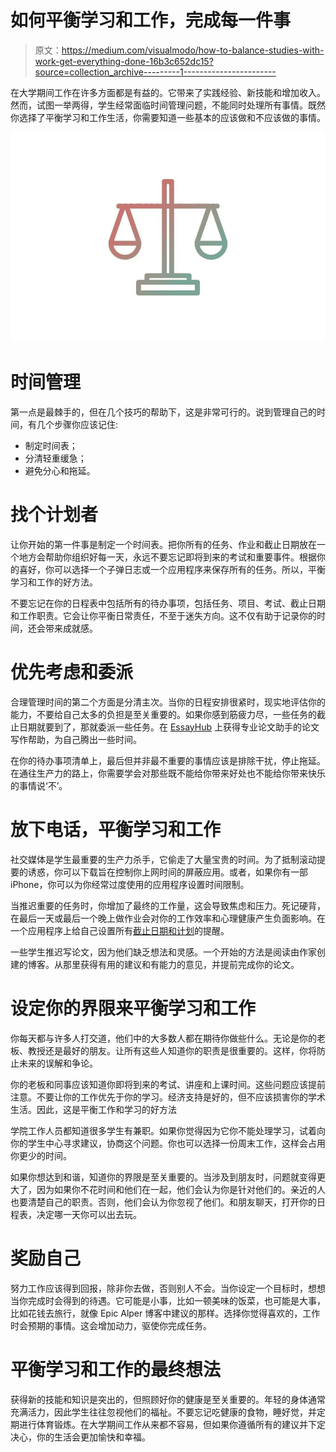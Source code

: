 # 如何平衡学习和工作，完成每一件事

> 原文：<https://medium.com/visualmodo/how-to-balance-studies-with-work-get-everything-done-16b3c652dc15?source=collection_archive---------1----------------------->

在大学期间工作在许多方面都是有益的。它带来了实践经验、新技能和增加收入。然而，试图一举两得，学生经常面临时间管理问题，不能同时处理所有事情。既然你选择了平衡学习和工作生活，你需要知道一些基本的应该做和不应该做的事情。

![](img/faf6b3cfb879c8e90e651a7bee30f5ea.png)

# 时间管理

第一点是最棘手的，但在几个技巧的帮助下，这是非常可行的。说到管理自己的时间，有几个步骤你应该记住:

*   制定时间表；
*   分清轻重缓急；
*   避免分心和拖延。

# 找个计划者

让你开始的第一件事是制定一个时间表。把你所有的任务、作业和截止日期放在一个地方会帮助你组织好每一天，永远不要忘记即将到来的考试和重要事件。根据你的喜好，你可以选择一个子弹日志或一个应用程序来保存所有的任务。所以，平衡学习和工作的好方法。

不要忘记在你的日程表中包括所有的待办事项，包括任务、项目、考试、截止日期和工作职责。它会让你平衡日常责任，不至于迷失方向。这不仅有助于记录你的时间，还会带来成就感。

# 优先考虑和委派

合理管理时间的第二个方面是分清主次。当你的日程安排很紧时，现实地评估你的能力，不要给自己太多的负担是至关重要的。如果你感到筋疲力尽，一些任务的截止日期就要到了，那就委派一些任务。在 [EssayHub](https://essayhub.com/) 上获得专业论文助手的论文写作帮助，为自己腾出一些时间。

在你的待办事项清单上，最后但并非最不重要的事情应该是排除干扰，停止拖延。在通往生产力的路上，你需要学会对那些既不能给你带来好处也不能给你带来快乐的事情说‘不’。

# 放下电话，平衡学习和工作

社交媒体是学生最重要的生产力杀手，它偷走了大量宝贵的时间。为了抵制滚动提要的诱惑，你可以下载旨在控制你上网时间的屏蔽应用。或者，如果你有一部 iPhone，你可以为你经常过度使用的应用程序设置时间限制。

当推迟重要的任务时，你增加了最终的工作量，这会导致焦虑和压力。死记硬背，在最后一天或最后一个晚上做作业会对你的工作效率和心理健康产生负面影响。在一个应用程序上给自己设置所有[截止日期和计划](https://visualmodo.com/how-to-schedule-posts-in-wordpress/)的提醒。

一些学生推迟写论文，因为他们缺乏想法和灵感。一个开始的方法是阅读由作家创建的博客。从那里获得有用的建议和有能力的意见，并提前完成你的论文。

# 设定你的界限来平衡学习和工作

你每天都与许多人打交道，他们中的大多数人都在期待你做些什么。无论是你的老板、教授还是最好的朋友。让所有这些人知道你的职责是很重要的。这样，你将防止未来的误解和争论。

你的老板和同事应该知道你即将到来的考试、讲座和上课时间。这些问题应该提前注意。不要让你的工作优先于你的学习。经济支持是好的，但不应该损害你的学术生活。因此，这是平衡工作和学习的好方法

学院工作人员都知道很多学生有兼职。如果你觉得因为它你不能处理学习，试着向你的学生中心寻求建议，协商这个问题。你也可以选择一份周末工作，这样会占用你更少的时间。

如果你想达到和谐，知道你的界限是至关重要的。当涉及到朋友时，问题就变得更大了，因为如果你不花时间和他们在一起，他们会认为你是针对他们的。亲近的人也要清楚自己的职责。否则，他们会认为你忽视了他们。和朋友聊天，打开你的日程表，决定哪一天你可以出去玩。

# 奖励自己

努力工作应该得到回报，除非你去做，否则别人不会。当你设定一个目标时，想想当你完成时会得到的待遇。它可能是小事，比如一顿美味的饭菜，也可能是大事，比如花钱去旅行，就像 Epic Alper 博客中建议的那样。选择你觉得喜欢的，工作时会预期的事情。这会增加动力，驱使你完成任务。

# 平衡学习和工作的最终想法

获得新的技能和知识是突出的，但照顾好你的健康是至关重要的。年轻的身体通常充满活力，因此学生往往忽视他们的福祉。不要忘记吃健康的食物，睡好觉，并定期进行体育锻炼。在大学期间工作从来都不容易，但如果你遵循所有的建议并下定决心，你的生活会更加愉快和幸福。